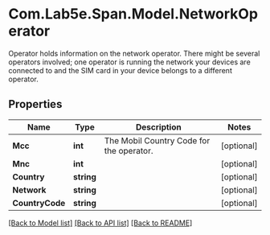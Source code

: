 # Com.Lab5e.Span.Model.NetworkOperator
Operator holds information on the network operator. There might be several operators involved; one operator is running the network your devices are connected to and the SIM card in your device belongs to a different operator.

## Properties

Name | Type | Description | Notes
------------ | ------------- | ------------- | -------------
**Mcc** | **int** | The Mobil Country Code for the operator. | [optional] 
**Mnc** | **int** |  | [optional] 
**Country** | **string** |  | [optional] 
**Network** | **string** |  | [optional] 
**CountryCode** | **string** |  | [optional] 

[[Back to Model list]](../README.md#documentation-for-models) [[Back to API list]](../README.md#documentation-for-api-endpoints) [[Back to README]](../README.md)

